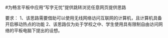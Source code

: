 #为畅言平板中应用“写字无忧”提供跳转浏览任意网页提供思路

要求：
1、该思路需要借助可以使用无线网络访问互联网的计算机，且计算机具备开启移动热点的功能
2、该思路仅为处于学校之中、学生使用具有限制自由访问网络的平板电脑下提出的设想。
